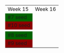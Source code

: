 <td></td>

<style>
.green {
background: green;
}
.orange {
background: orange;
}

</style>
<table>
<tr><td>Week 15</td><td>Week 16</td></tr>
<tr><td style="background-color: darkGreen;">#7 seed</td></tr>
<tr><td style="background-color: darkRed;">#10 seed</td></tr>
<tr><td></td></tr>
<tr><td style="background-color: darkGreen;">#8 seed</td></tr>
<tr><td style="background-color: darkRed;">#9 seed</td></tr>
</table>